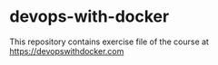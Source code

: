 # devops-with-docker

This repository contains exercise file of the course at https://devopswithdocker.com
